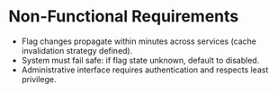 # Non-Functional Requirements
- Flag changes propagate within minutes across services (cache invalidation strategy defined).
- System must fail safe: if flag state unknown, default to disabled.
- Administrative interface requires authentication and respects least privilege.
